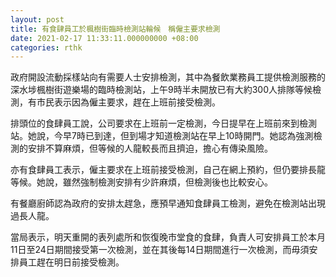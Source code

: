 ```yaml
---
layout: post
title: 有食肆員工於楓樹街臨時檢測站輪候　稱僱主要求檢測
date: 2021-02-17 11:33:11.000000000 +08:00
categories: rthk
---
```


政府開設流動採樣站向有需要人士安排檢測，其中為餐飲業務員工提供檢測服務的深水埗楓樹街遊樂場的臨時檢測站，上午9時半未開放已有大約300人排隊等候檢測，有市民表示因為僱主要求，趕在上班前接受檢測。

排頭位的食肆員工說，公司要求在上班前一定檢測，今日提早在上班前來到檢測站。她說，今早7時已到達，但到場才知道檢測站在早上10時開門。她認為強測檢測的安排不算麻煩，但等候的人龍較長而且擠迫，擔心有傳染風險。

亦有食肆員工表示，僱主要求在上班前接受檢測，自己在網上預約，但仍要排長龍等候。她說，雖然強制檢測安排有少許麻煩，但檢測後也比較安心。

有餐廳廚師認為政府的安排太趕急，應預早通知食肆員工檢測，避免在檢測站出現過長人龍。　

當局表示，明天重開的表列處所和恢復晚市堂食的食肆，負責人可安排員工於本月11日至24日期間接受第一次檢測，並在其後每14日期間進行一次檢測，而毋須安排員工趕在明日前接受檢測。
